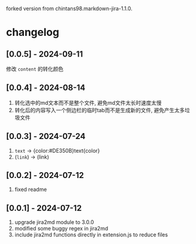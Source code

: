 forked version from chintans98.markdown-jira-1.1.0.

# changelog

## [0.0.5] - 2024-09-11

修改 `content` 的转化颜色

## [0.0.4] - 2024-08-14

1. 转化选中的md文本而不是整个文件, 避免md文件太长时速度太慢
2. 转化后的内容写入一个侧边栏的临时tab而不是生成新的文件, 避免产生太多垃圾文件

## [0.0.3] - 2024-07-24

1. `text` -> {color:#DE350B}text{color}
2. (`link`) -> (link)

## [0.0.2] - 2024-07-12

1. fixed readme

## [0.0.1] - 2024-07-12

1. upgrade jira2md module to 3.0.0
2. modified some buggy regex in jira2md
3. include jira2md functions directly in extension.js to reduce files